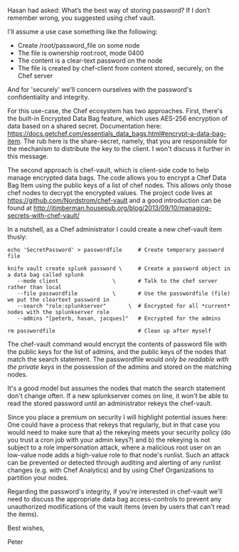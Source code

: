 Hasan had asked:  What’s the best way of storing password? If I don’t remember wrong, you suggested using chef vault.

I'll assume a use case something like the following:

* Create /root/password_file on some node
* The file is ownership root:root, mode 0400
* The content is a clear-text password on the node
* The file is created by chef-client from content stored, securely, on the Chef server

And for 'securely' we'll concern ourselves with the password's confidentiality and integrity.

For this use-case, the Chef ecosystem has two approaches. First, there's the built-in Encrypted Data Bag feature, which uses AES-256 encryption of data based on a shared secret. Documentation here: https://docs.getchef.com/essentials_data_bags.html#encrypt-a-data-bag-item.  The rub here is the share-secret, namely, that you are responsible for the mechanism to distribute the key to the client. I won't discuss it further in this message.

The second approach is chef-vault, which is client-side code to help manage encrypted data bags. The code allows you to encrypt a Chef Data Bag Item using the public keys of a list of chef nodes. This allows only those chef nodes to decrypt the encrypted values. The project code lives at https://github.com/Nordstrom/chef-vault and a good introduction can be found at http://jtimberman.housepub.org/blog/2013/09/10/managing-secrets-with-chef-vault/

In a nutshell, as a Chef administrator I could create a new chef-vault item thusly:

```
echo 'SecretPassword' > passwordfile     # Create temporary password file

knife vault create splunk password \     # Create a password object in a data bag called splunk
   --mode client                 \       # Talk to the chef server rather than local
   --file passwordfile           \       # Use the passwordfile (file) we put the cleartext password in
   --search "role:splunkserver"       \  # Encrypted for all *current* nodes with the splunkserver role
   --admins "[peterb, hasan, jacques]"   # Encrypted for the admins

rm passwordfile                          # Clean up after myself
```

The chef-vault command would encrypt the contents of password file with the public keys for the list of admins, and the public keys of the nodes that match the search statement.  The passwordfile would _only be readable with the private keys_ in the possession of the admins and stored on the matching nodes.

It's a good model but assumes the nodes that match the search statement don't change often. If a new splunkserver comes on line, it won't be able to read the stored password until an administrator rekeys the chef-vault.

Since you place a premium on security I will highlight potential issues here: One could have a process that rekeys that regularly, but in that case you would need to make sure that a) the rekeying meets your security policy (do you trust a cron job with your admin keys?) and b) the rekeying is not subject to a role impersonation attack, where a malicious root user on an low-value node adds a high-value role to that node's runlist. Such an attack can be prevented or detected through auditing and alerting of any runlist changes (e.g. with Chef Analytics) and by using Chef Organizations to partition your nodes.

Regarding the password's integrity, if you're interested in chef-vault we'll need to discuss the appropriate data bag access-controls to prevent any unauthorized modifications of the vault items (even by users that can't read the items).

Best wishes,

Peter
